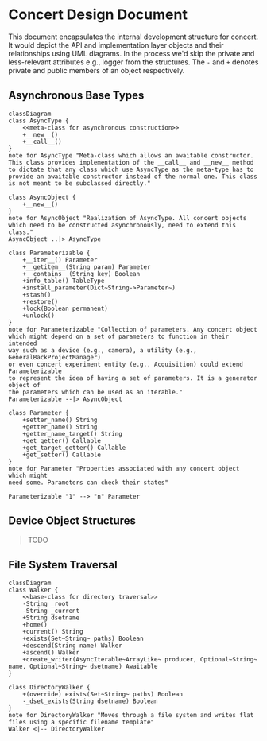 # Concert Design Document

This document encapsulates the internal development structure for concert. It would depict the API and implementation
layer objects and their relationships using UML diagrams. In the process we'd skip the private and less-relevant
attributes e.g., logger from the structures. The `-` and `+` denotes private and public members of an object respectively.

## Asynchronous Base Types

```mermaid
classDiagram
class AsyncType {
    <<meta-class for asynchronous construction>>
    +__new__()
    +__call__()
}
note for AsyncType "Meta-class which allows an awaitable constructor.
This class provides implementation of the __call__ and __new__ method
to dictate that any class which use AsyncType as the meta-type has to
provide an awaitable constructor instead of the normal one. This class
is not meant to be subclassed directly."

class AsyncObject {
    +__new__()
}
note for AsyncObject "Realization of AsyncType. All concert objects
which need to be constructed asynchronously, need to extend this class."
AsyncObject ..|> AsyncType

class Parameterizable {
    +__iter__() Parameter
    +__getitem__(String param) Parameter
    +__contains__(String key) Boolean
    +info_table() TableType
    +install_parameter(Dict~String->Parameter~)
    +stash()
    +restore()
    +lock(Boolean permanent)
    +unlock()
}
note for Parameterizable "Collection of parameters. Any concert object
which might depend on a set of parameters to function in their intended
way such as a device (e.g., camera), a utility (e.g., GeneralBackProjectManager)
or even concert experiment entity (e.g., Acquisition) could extend Parameterizable
to represent the idea of having a set of parameters. It is a generator object of
the parameters which can be used as an iterable."
Parameterizable --|> AsyncObject

class Parameter {
    +setter_name() String
    +getter_name() String
    +getter_name_target() String
    +get_getter() Callable
    +get_target_getter() Callable
    +get_setter() Callable
}
note for Parameter "Properties associated with any concert object which might
need some. Parameters can check their states"

Parameterizable "1" --> "n" Parameter
```

## Device Object Structures

> TODO

## File System Traversal

```mermaid
classDiagram
class Walker {
    <<base-class for directory traversal>>
    -String _root
    -String _current
    +String dsetname
    +home()
    +current() String
    +exists(Set~String~ paths) Boolean
    +descend(String name) Walker
    +ascend() Walker
    +create_writer(AsyncIterable~ArrayLike~ producer, Optional~String~ name, Optional~String~ dsetname) Awaitable
}

class DirectoryWalker {
    +(override) exists(Set~String~ paths) Boolean
    -_dset_exists(String dsetname) Boolean
}
note for DirectoryWalker "Moves through a file system and writes flat files using a specific filename template"
Walker <|-- DirectoryWalker
```